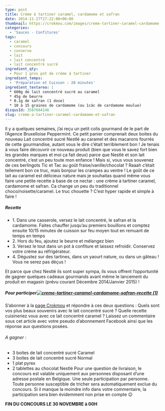 ```yaml
---
type: post
title: Crème à tartiner caramel, cardamome et safran
date: 2014-11-27T17:22:00+00:00
thumbnail: https://crokmou.com/images/creme-tartiner-caramel-cardamome-safran-recette.jpg
categories:
  - 'Sauces - Confitures'
tags:
  - caramel
  - concours
  - conserve
  - lait
  - lait concentré
  - lait concentré sucré
ingredient_qty:
  - Pour 1 gros pot de crème à tartiner
ingredient_temps:
  - 'Préparation et Cuisson : 20 minutes'
ingredient_textarea: |
  * 600g de lait concentré sucré au caramel
  * 45g de beurre
  * 0.1g de safran (1 dose)
  * 10 à 15 graines de cardamome (ou 1càc de cardamome moulue)
disqusId: 3587684146
slug: creme-a-tartiner-caramel-cardamome-et-safran
---
```


Il y a quelques semaines, j’ai reçu un petit colis gourmand de le part de l’Agence Bruxelloise Peppermint. Ce petit panier comprenait deux boites du nouveau Lait concentré sucré Nestlé au caramel et des macarons fourrés de cette gourmandise, autant vous le dire c’était terriblement bon ! Je tenais à vous faire découvrir ce nouveau produit (bien que vous le savez fort bien les grandes marques et moi ça fait deux) parce que Nestlé et son lait concentré, c’est un peu toute mon enfance ! Mais si, vous vous souvenez de ces berlingots Tic et Tac au goût fraise/vanille/chocolat ? Raaah c’était tellement bon ce truc, mais bonjour les crampes au ventre ! Le goût de ce lait au caramel est délicieux nature mais je souhaitas quand même vous faire une petite recette à base de ce nectar : une crème à tartiner caramel, cardamome et safran. Ca change un peu du traditionnel choco/noisette/caramel. Le truc chouette ? C’est hyper rapide et simple à faire !

##### Recette

* 1\. Dans une casserole, versez le lait concentré, le safran et la cardamome. Faites chauffer jusqu’au premiers bouillons et comptez ensuite 10/15 minutes de cuisson sur feu moyen tout en remuant de temps en temps
* 2\. Hors du feu, ajoutez le beurre et mélangez bien
* 3\. Versez le tout dans un pot à confiture et laissez refroidir. Conservez votre crème au réfrigérateur.
* 4\. Dégustez sur des tartines, dans un yaourt nature, ou dans un gâteau ! Vous ne serez pas déçus !

Et parce que chez Nestlé ils sont super sympa, ils vous offrent l’opportunité de gagner quelques cadeaux gourmands avant même le lancement du produit en magasin (prévu courant Décembre 2014/Janvier 2015) !

##### Pour participer[![creme-tartiner-caramel-cardamome-safran-recette (1)](http://www.crokmou.com/wp-content/uploads/2015/03/creme-tartiner-caramel-cardamome-safran-recette-1.jpg)](http://www.crokmou.com/wp-content/uploads/2015/03/creme-tartiner-caramel-cardamome-safran-recette-1.jpg)

S’abonner à la [page Crokmou](https://www.facebook.com/crokmou.blog) et répondre à ces deux questions : Quels sont vos plus beaux souvenirs avec le lait concentré sucré ? Quelle recette cuisineriez vous avec ce lait concentré caramel ? Laissez un commentaire sous cet article avec votre pseudo d’abonnement Facebook ainsi que les réponse aux questions posées.

###### A gagner :
* 3 boites de lait concentré sucré Caramel
* 3 boites de lait concentré sucré Normal
* 1 plat pyrex
* 2 tablettes au chocolat Nestlé Pour une question de livraison, le concours est valable uniquement aux personnes disposant d’une adresse postale en Belgique. Une seule participation par personne. Toute personne susceptible de tricher sera automatiquement exclue du concours. Si il manque la moindre info dans votre commentaire, la participation sera bien évidemment non prise en compte 😉

**FIN DU CONCOURS LE 30 NOVEMBRE à 00H**